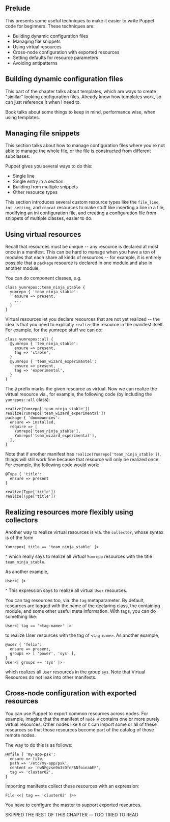 ## Prelude

This presents some useful techniques to make it easier to write Puppet code for beginners. These techniques are:
* Building dynamic configuration files 
* Managing file snippets
* Using virtual resources
* Cross-node configuration with exported resources
* Setting defaults for resource parameters
* Avoiding antipatterns

## Building dynamic configuration files

This part of the chapter talks about templates, which are ways to create "similar" looking configuration files. Already know how templates work, so can just reference it when I need to.

Book talks about some things to keep in mind, performance wise, when using templates.

## Managing file snippets

This section talks about how to manage configuration files where you're not able to manage the whole file, or the file is constructed from different subclasses.

Puppet gives you several ways to do this:
* Single line
* Single entry in a section
* Building from multiple snippets
* Other resource types

This section introduces several custom resource types like the `file_line`, `ini_setting`, and `concat` resources to make stuff like inserting a line in a file, modifying an ini configuration file, and creating a configuration file from snippets of multiple classes,  easier to do.

## Using virtual resources

Recall that resources must be unique -- any resource is declared at most once in a manifest. This can be hard to manage when you have a ton of modules that each share all kinds of resources -- for example, it is entirely possible that a `package` resource is declared in one module and also in another module.

You can do component classes, e.g.
```
class yumrepos::team_ninja_stable {
  yumrepo { 'team_ninja_stable':
    ensure => present,
    ...
  }
}
```

Virtual resources let you declare resources that are not yet realized -- the idea is that you need to explicitly `realize` the resource in the manifest itself. For example, for the yumrepo stuff we can do:
```
class yumrepos::all {
  @yumrepo { 'tem_ninja_stable':
    ensure => present,
    tag => 'stable',
  }
  @yumrepo { 'team_wizard_experimantel':
    ensure => present,
    tag => 'experimental',
  }
}
```

The `@` prefix marks the given resource as virtual. Now we can realize the virtual resource via., for example, the following code (by including the `yumrepos::all` class):
```
realize(Yumrepo['team_ninja_stable'])
realize(Yumrepo['team_wizard_experimental'])
package { 'doombunnies':
  ensure => installed,
  require => [
    Yumrepo['team_ninja_stable'],
    Yumrepo['team_wizard_experimental'],
  ],
}
```

Note that if another manifest has `realize(Yumrepo['team_ninja_stable'])`, things will still work fine because that resource will only be realized once. For example, the following code would work:
```
@Type { 'title':
  ensure => present
}

realize(Type['title'])
realize(Type['title'])
```

## Realizing resources more flexibly using collectors

Another way to realize virtual resources is via. the `collector`, whose syntax is of the form
```
Yumrepo<| title == 'team_ninja_stable' |>
```

^ which really says to realize all *virtual* `Yumrepo` resources with the title `team_ninja_stable`.

As another example,
```
User<| |>
```
^ This expression says to realize all virtual `User` resources.

You can tag resources too, via. the `tag` metaparameter. By default, resources are tagged with the name of the declaring class, the containing module, and some other useful meta information. With tags, you can do something like:
```
User<| tag == '<tag-name>' |>
```

to realize User resources with the tag of `<tag-name>`. As another example,
```
@user { 'felix':
  ensure => present,
  groups => [ 'power', 'sys' ],
}
User<| groups == 'sys' |>
```

which realizes all `User` resources in the group `sys`. Note that Virtual Resources do not leak into other manifests.

## Cross-node configuration with exported resources

You can use Puppet to export common resources across nodes. For example, imagine that the manifest of `node A` contains one or more purely virtual resources. Other nodes like `B` or `C` can import some or all of these resources so that those resources become part of the catalog of those remote nodes.

The way to do this is as follows:
```
@@file { 'my-app-psk':
  ensure => file,
  path => '/etc/my-app/psk',
  content => 'nwNFgzsn9n3sDfnFANfoinaAEF',
  tag => 'cluster02',
}
```

importing manifests collect these resources with an expression:
```
File <<| tag == 'cluster02' |>>
```

You have to configure the master to support exported resources.

SKIPPED THE REST OF THIS CHAPTER -- TOO TIRED TO READ
